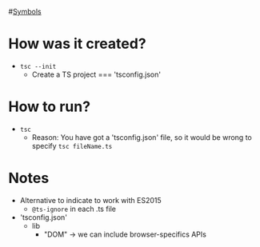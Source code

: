 #[Symbols](https://www.typescriptlang.org/docs/handbook/symbols.html)

# How was it created?
* `tsc --init`
  * Create a TS project === 'tsconfig.json'

# How to run?
* `tsc `
  * Reason: You have got a 'tsconfig.json' file, so it would be wrong to specify `tsc fileName.ts`

# Notes
* Alternative to indicate to work with ES2015
  * `@ts-ignore` in each .ts file
* 'tsconfig.json'
  * lib
    * "DOM" -> we can include browser-specifics APIs